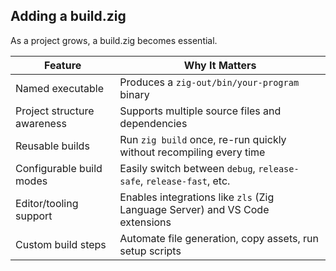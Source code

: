 ## Adding a build.zig

As a project grows, a build.zig becomes essential.

| Feature                     | Why It Matters                                                               |
| --------------------------- | ---------------------------------------------------------------------------- |
| Named executable            | Produces a `zig-out/bin/your-program` binary                                 |
| Project structure awareness | Supports multiple source files and dependencies                              |
| Reusable builds             | Run `zig build` once, re-run quickly without recompiling every time          |
| Configurable build modes    | Easily switch between `debug`, `release-safe`, `release-fast`, etc.          |
| Editor/tooling support      | Enables integrations like `zls` (Zig Language Server) and VS Code extensions |
| Custom build steps          | Automate file generation, copy assets, run setup scripts                     |
